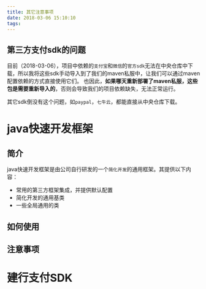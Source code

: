 ```yaml
---
title: 其它注意事项
date: 2018-03-06 15:10:10
tags:
---
```




## 第三方支付sdk的问题
目前（2018-03-06），项目中依赖的`支付宝`和`微信`的`官方sdk`无法在中央仓库中下载，所以我将这些sdk手动导入到了我们的maven私服中，让我们可以通过maven配置依赖的方式直接使用它们。
也因此，**如果哪天重新部署了maven私服，这些包是需要重新导入的**，否则会导致我们的项目依赖缺失，无法正常运行。

其它sdk倒没有这个问题，如`paypal`，`七牛云`，都能直接从中央仓库下载。

# java快速开发框架

## 简介
java快速开发框架是由公司自行研发的一个`简化开发`的通用框架。其提供以下内容：
- 常用的第三方框架集成，并提供默认配置
- 简化开发的通用基类
- 一些全局通用的类

## 如何使用

## 注意事项

# 建行支付SDK

# 